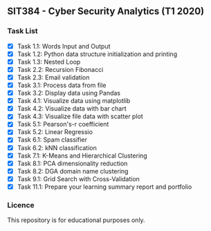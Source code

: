 ## SIT384 - Cyber Security Analytics (T1 2020)

### Task List
  - [x] Task 1.1: Words Input and Output
  - [x] Task 1.2: Python data structure initialization and printing
  - [x] Task 1.3: Nested Loop
  - [x] Task 2.2: Recursion Fibonacci  
  - [x] Task 2.3: Email validation
  - [x] Task 3.1: Process data from file
  - [x] Task 3.2: Display data using Pandas
  - [x] Task 4.1: Visualize data using matplotlib
  - [x] Task 4.2: Visualize data with bar chart
  - [x] Task 4.3: Visualize file data with scatter plot
  - [x] Task 5.1: Pearson's-r coefficient
  - [x] Task 5.2: Linear Regressio
  - [x] Task 6.1: Spam classifier
  - [x] Task 6.2: kNN classification
  - [x] Task 7.1: K-Means and Hierarchical Clustering
  - [x] Task 8.1: PCA dimensionality reduction
  - [x] Task 8.2: DGA domain name clustering
  - [x] Task 9.1: Grid Search with Cross-Validation
  - [x] Task 11.1: Prepare your learning summary report and portfolio
  
### Licence

This repository is for educational purposes only. 
